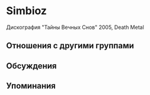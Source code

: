 # Simbioz

Дискография
"Тайны Вечных Снов" 2005, Death Metal

## Отношения с другими группами


## Обсуждения


## Упоминания

